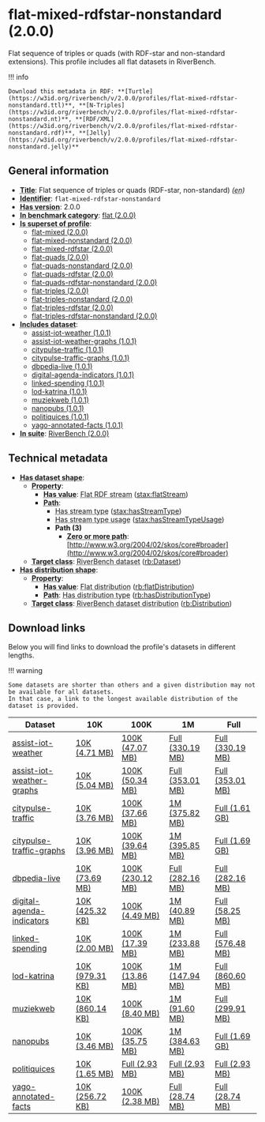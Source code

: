 # flat-mixed-rdfstar-nonstandard (2.0.0)

Flat sequence of triples or quads (with RDF-star and non-standard extensions). This profile includes all flat datasets in RiverBench.

!!! info

    Download this metadata in RDF: **[Turtle](https://w3id.org/riverbench/v/2.0.0/profiles/flat-mixed-rdfstar-nonstandard.ttl)**, **[N-Triples](https://w3id.org/riverbench/v/2.0.0/profiles/flat-mixed-rdfstar-nonstandard.nt)**, **[RDF/XML](https://w3id.org/riverbench/v/2.0.0/profiles/flat-mixed-rdfstar-nonstandard.rdf)**, **[Jelly](https://w3id.org/riverbench/v/2.0.0/profiles/flat-mixed-rdfstar-nonstandard.jelly)**



## General information

- **<abbr title="A name given to the resource.">Title</abbr>**: Flat sequence of triples or quads (RDF-star, non-standard) _(<abbr title="English">en</abbr>)_
- **<abbr title="An unambiguous reference to the resource within a given context.">Identifier</abbr>**: `flat-mixed-rdfstar-nonstandard`
- **<abbr title="Version tag of an artifact">Has version</abbr>**: 2.0.0
- **<abbr title="Indicates that the subject (either a task or a profile) is in benchmark category. This property is functional (each task/profile must be in exactly one benchmark category).">In benchmark category</abbr>**: [flat (2.0.0)](https://w3id.org/riverbench/v/2.0.0/categories/flat)
- **<abbr title="Indicates that this profile contains all datasets of the other profile">Is superset of profile</abbr>**: 
    - [flat-mixed (2.0.0)](https://w3id.org/riverbench/v/2.0.0/profiles/flat-mixed)
    - [flat-mixed-nonstandard (2.0.0)](https://w3id.org/riverbench/v/2.0.0/profiles/flat-mixed-nonstandard)
    - [flat-mixed-rdfstar (2.0.0)](https://w3id.org/riverbench/v/2.0.0/profiles/flat-mixed-rdfstar)
    - [flat-quads (2.0.0)](https://w3id.org/riverbench/v/2.0.0/profiles/flat-quads)
    - [flat-quads-nonstandard (2.0.0)](https://w3id.org/riverbench/v/2.0.0/profiles/flat-quads-nonstandard)
    - [flat-quads-rdfstar (2.0.0)](https://w3id.org/riverbench/v/2.0.0/profiles/flat-quads-rdfstar)
    - [flat-quads-rdfstar-nonstandard (2.0.0)](https://w3id.org/riverbench/v/2.0.0/profiles/flat-quads-rdfstar-nonstandard)
    - [flat-triples (2.0.0)](https://w3id.org/riverbench/v/2.0.0/profiles/flat-triples)
    - [flat-triples-nonstandard (2.0.0)](https://w3id.org/riverbench/v/2.0.0/profiles/flat-triples-nonstandard)
    - [flat-triples-rdfstar (2.0.0)](https://w3id.org/riverbench/v/2.0.0/profiles/flat-triples-rdfstar)
    - [flat-triples-rdfstar-nonstandard (2.0.0)](https://w3id.org/riverbench/v/2.0.0/profiles/flat-triples-rdfstar-nonstandard)
- **<abbr title="Indicates which datasets are included in the profile">Includes dataset</abbr>**: 
    - [assist-iot-weather (1.0.1)](https://w3id.org/riverbench/datasets/assist-iot-weather/1.0.1)
    - [assist-iot-weather-graphs (1.0.1)](https://w3id.org/riverbench/datasets/assist-iot-weather-graphs/1.0.1)
    - [citypulse-traffic (1.0.1)](https://w3id.org/riverbench/datasets/citypulse-traffic/1.0.1)
    - [citypulse-traffic-graphs (1.0.1)](https://w3id.org/riverbench/datasets/citypulse-traffic-graphs/1.0.1)
    - [dbpedia-live (1.0.1)](https://w3id.org/riverbench/datasets/dbpedia-live/1.0.1)
    - [digital-agenda-indicators (1.0.1)](https://w3id.org/riverbench/datasets/digital-agenda-indicators/1.0.1)
    - [linked-spending (1.0.1)](https://w3id.org/riverbench/datasets/linked-spending/1.0.1)
    - [lod-katrina (1.0.1)](https://w3id.org/riverbench/datasets/lod-katrina/1.0.1)
    - [muziekweb (1.0.1)](https://w3id.org/riverbench/datasets/muziekweb/1.0.1)
    - [nanopubs (1.0.1)](https://w3id.org/riverbench/datasets/nanopubs/1.0.1)
    - [politiquices (1.0.1)](https://w3id.org/riverbench/datasets/politiquices/1.0.1)
    - [yago-annotated-facts (1.0.1)](https://w3id.org/riverbench/datasets/yago-annotated-facts/1.0.1)
- **<abbr title="Indicates the benchmark suite to which a dataset or profile belongs">In suite</abbr>**: [RiverBench (2.0.0)](https://w3id.org/riverbench/v/2.0.0)

## Technical metadata

- **<abbr title="Specifies the SHACL shape of distributions that are allowed in a given benchmark profile.">Has dataset shape</abbr>**: 
    - **<abbr title="Links a shape to its property shapes.">Property</abbr>**:     
        - **<abbr title="Specifies a value that must be among the value nodes.">Has value</abbr>**: <abbr title="A flat RDF stream is an RDF stream whose elements are statements (either RDF triples or RDF quads).">Flat RDF stream</abbr> ([stax:flatStream](https://w3id.org/stax/ontology#flatStream))
        - **<abbr title="Specifies the property path of a property shape.">Path</abbr>**:     
            - <abbr title="For an RDF stream type usage, this property indicates which stream type is used.">Has stream type</abbr> ([stax:hasStreamType](https://w3id.org/stax/ontology#hasStreamType))
            - <abbr title="Inverse of stax:isUsageOf – indicates that the subject is related to a usage of an RDF stream type.  The subject for this property can be for example a published stream on the Web (e.g., vocals:RDFStream) or a scientific publication that discusses a usage of an RDF stream type.">Has stream type usage</abbr> ([stax:hasStreamTypeUsage](https://w3id.org/stax/ontology#hasStreamTypeUsage))
            - **Path (3)**    
                - **<abbr title="The (single) value of this property represents a path that is matched zero or more times.">Zero or more path</abbr>**: [http://www.w3.org/2004/02/skos/core#broader](http://www.w3.org/2004/02/skos/core#broader)
    - **<abbr title="Links a shape to a class, indicating that all instances of the class must conform to the shape.">Target class</abbr>**: <abbr title="A dataset in the RiverBench benchmark suite">RiverBench dataset</abbr> ([rb:Dataset](https://w3id.org/riverbench/schema/metadata#Dataset))
- **<abbr title="Specifies the SHACL shape of distributions that are allowed in a given benchmark profile.">Has distribution shape</abbr>**: 
    - **<abbr title="Links a shape to its property shapes.">Property</abbr>**:     
        - **<abbr title="Specifies a value that must be among the value nodes.">Has value</abbr>**: <abbr title="The dataset is distributed as a single flat file.">Flat distribution</abbr> ([rb:flatDistribution](https://w3id.org/riverbench/schema/metadata#flatDistribution))
        - **<abbr title="Specifies the property path of a property shape.">Path</abbr>**: <abbr title="Indicates the type of RiverBench dataset distribution">Has distribution type</abbr> ([rb:hasDistributionType](https://w3id.org/riverbench/schema/metadata#hasDistributionType))
    - **<abbr title="Links a shape to a class, indicating that all instances of the class must conform to the shape.">Target class</abbr>**: <abbr title="A distribution of a dataset in the RiverBench benchmark suite.">RiverBench dataset distribution</abbr> ([rb:Distribution](https://w3id.org/riverbench/schema/metadata#Distribution))


## Download links

Below you will find links to download the profile's datasets in different lengths.

!!! warning

    Some datasets are shorter than others and a given distribution may not be available for all datasets.
    In that case, a link to the longest available distribution of the dataset is provided.

Dataset | 10K | 100K | 1M | Full
--- | --- | --- | --- | ---
[assist-iot-weather](https://w3id.org/riverbench/datasets/assist-iot-weather/1.0.1) | [10K (4.71 MB)](https://w3id.org/riverbench/datasets/assist-iot-weather/1.0.1/files/flat_10K.nt.gz) | [100K (47.07 MB)](https://w3id.org/riverbench/datasets/assist-iot-weather/1.0.1/files/flat_100K.nt.gz) | [Full (330.19 MB)](https://w3id.org/riverbench/datasets/assist-iot-weather/1.0.1/files/flat_full.nt.gz) | [Full (330.19 MB)](https://w3id.org/riverbench/datasets/assist-iot-weather/1.0.1/files/flat_full.nt.gz)
[assist-iot-weather-graphs](https://w3id.org/riverbench/datasets/assist-iot-weather-graphs/1.0.1) | [10K (5.04 MB)](https://w3id.org/riverbench/datasets/assist-iot-weather-graphs/1.0.1/files/flat_10K.nq.gz) | [100K (50.34 MB)](https://w3id.org/riverbench/datasets/assist-iot-weather-graphs/1.0.1/files/flat_100K.nq.gz) | [Full (353.01 MB)](https://w3id.org/riverbench/datasets/assist-iot-weather-graphs/1.0.1/files/flat_full.nq.gz) | [Full (353.01 MB)](https://w3id.org/riverbench/datasets/assist-iot-weather-graphs/1.0.1/files/flat_full.nq.gz)
[citypulse-traffic](https://w3id.org/riverbench/datasets/citypulse-traffic/1.0.1) | [10K (3.76 MB)](https://w3id.org/riverbench/datasets/citypulse-traffic/1.0.1/files/flat_10K.nt.gz) | [100K (37.66 MB)](https://w3id.org/riverbench/datasets/citypulse-traffic/1.0.1/files/flat_100K.nt.gz) | [1M (375.82 MB)](https://w3id.org/riverbench/datasets/citypulse-traffic/1.0.1/files/flat_1M.nt.gz) | [Full (1.61 GB)](https://w3id.org/riverbench/datasets/citypulse-traffic/1.0.1/files/flat_full.nt.gz)
[citypulse-traffic-graphs](https://w3id.org/riverbench/datasets/citypulse-traffic-graphs/1.0.1) | [10K (3.96 MB)](https://w3id.org/riverbench/datasets/citypulse-traffic-graphs/1.0.1/files/flat_10K.nq.gz) | [100K (39.64 MB)](https://w3id.org/riverbench/datasets/citypulse-traffic-graphs/1.0.1/files/flat_100K.nq.gz) | [1M (395.85 MB)](https://w3id.org/riverbench/datasets/citypulse-traffic-graphs/1.0.1/files/flat_1M.nq.gz) | [Full (1.69 GB)](https://w3id.org/riverbench/datasets/citypulse-traffic-graphs/1.0.1/files/flat_full.nq.gz)
[dbpedia-live](https://w3id.org/riverbench/datasets/dbpedia-live/1.0.1) | [10K (73.69 MB)](https://w3id.org/riverbench/datasets/dbpedia-live/1.0.1/files/flat_10K.nt.gz) | [100K (230.12 MB)](https://w3id.org/riverbench/datasets/dbpedia-live/1.0.1/files/flat_100K.nt.gz) | [Full (282.16 MB)](https://w3id.org/riverbench/datasets/dbpedia-live/1.0.1/files/flat_full.nt.gz) | [Full (282.16 MB)](https://w3id.org/riverbench/datasets/dbpedia-live/1.0.1/files/flat_full.nt.gz)
[digital-agenda-indicators](https://w3id.org/riverbench/datasets/digital-agenda-indicators/1.0.1) | [10K (425.32 KB)](https://w3id.org/riverbench/datasets/digital-agenda-indicators/1.0.1/files/flat_10K.nt.gz) | [100K (4.49 MB)](https://w3id.org/riverbench/datasets/digital-agenda-indicators/1.0.1/files/flat_100K.nt.gz) | [1M (40.89 MB)](https://w3id.org/riverbench/datasets/digital-agenda-indicators/1.0.1/files/flat_1M.nt.gz) | [Full (58.25 MB)](https://w3id.org/riverbench/datasets/digital-agenda-indicators/1.0.1/files/flat_full.nt.gz)
[linked-spending](https://w3id.org/riverbench/datasets/linked-spending/1.0.1) | [10K (2.00 MB)](https://w3id.org/riverbench/datasets/linked-spending/1.0.1/files/flat_10K.nt.gz) | [100K (17.39 MB)](https://w3id.org/riverbench/datasets/linked-spending/1.0.1/files/flat_100K.nt.gz) | [1M (233.88 MB)](https://w3id.org/riverbench/datasets/linked-spending/1.0.1/files/flat_1M.nt.gz) | [Full (576.48 MB)](https://w3id.org/riverbench/datasets/linked-spending/1.0.1/files/flat_full.nt.gz)
[lod-katrina](https://w3id.org/riverbench/datasets/lod-katrina/1.0.1) | [10K (979.31 KB)](https://w3id.org/riverbench/datasets/lod-katrina/1.0.1/files/flat_10K.nt.gz) | [100K (13.86 MB)](https://w3id.org/riverbench/datasets/lod-katrina/1.0.1/files/flat_100K.nt.gz) | [1M (147.94 MB)](https://w3id.org/riverbench/datasets/lod-katrina/1.0.1/files/flat_1M.nt.gz) | [Full (860.60 MB)](https://w3id.org/riverbench/datasets/lod-katrina/1.0.1/files/flat_full.nt.gz)
[muziekweb](https://w3id.org/riverbench/datasets/muziekweb/1.0.1) | [10K (860.14 KB)](https://w3id.org/riverbench/datasets/muziekweb/1.0.1/files/flat_10K.nt.gz) | [100K (8.40 MB)](https://w3id.org/riverbench/datasets/muziekweb/1.0.1/files/flat_100K.nt.gz) | [1M (91.60 MB)](https://w3id.org/riverbench/datasets/muziekweb/1.0.1/files/flat_1M.nt.gz) | [Full (299.91 MB)](https://w3id.org/riverbench/datasets/muziekweb/1.0.1/files/flat_full.nt.gz)
[nanopubs](https://w3id.org/riverbench/datasets/nanopubs/1.0.1) | [10K (3.46 MB)](https://w3id.org/riverbench/datasets/nanopubs/1.0.1/files/flat_10K.nq.gz) | [100K (35.75 MB)](https://w3id.org/riverbench/datasets/nanopubs/1.0.1/files/flat_100K.nq.gz) | [1M (384.63 MB)](https://w3id.org/riverbench/datasets/nanopubs/1.0.1/files/flat_1M.nq.gz) | [Full (1.69 GB)](https://w3id.org/riverbench/datasets/nanopubs/1.0.1/files/flat_full.nq.gz)
[politiquices](https://w3id.org/riverbench/datasets/politiquices/1.0.1) | [10K (1.65 MB)](https://w3id.org/riverbench/datasets/politiquices/1.0.1/files/flat_10K.nt.gz) | [Full (2.93 MB)](https://w3id.org/riverbench/datasets/politiquices/1.0.1/files/flat_full.nt.gz) | [Full (2.93 MB)](https://w3id.org/riverbench/datasets/politiquices/1.0.1/files/flat_full.nt.gz) | [Full (2.93 MB)](https://w3id.org/riverbench/datasets/politiquices/1.0.1/files/flat_full.nt.gz)
[yago-annotated-facts](https://w3id.org/riverbench/datasets/yago-annotated-facts/1.0.1) | [10K (256.72 KB)](https://w3id.org/riverbench/datasets/yago-annotated-facts/1.0.1/files/flat_10K.nt.gz) | [100K (2.38 MB)](https://w3id.org/riverbench/datasets/yago-annotated-facts/1.0.1/files/flat_100K.nt.gz) | [Full (28.74 MB)](https://w3id.org/riverbench/datasets/yago-annotated-facts/1.0.1/files/flat_full.nt.gz) | [Full (28.74 MB)](https://w3id.org/riverbench/datasets/yago-annotated-facts/1.0.1/files/flat_full.nt.gz)